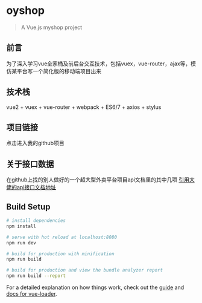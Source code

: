 # oyshop

> A Vue.js myshop project

## 前言
为了深入学习vue全家桶及前后台交互技术，包括vuex，vue-router，ajax等，模仿某平台写一个简化版的移动端项目出来
## 技术栈
vue2 + vuex + vue-router + webpack + ES6/7 + axios + stylus

## 项目链接
点击进入我的github项目

## 关于接口数据
在github上找的别人做好的一个超大型外卖平台项目api文档里的其中几项
[引用大佬的api接口文档地址](https://github.com/bailicangdu/node-elm/blob/master/API.md)


## Build Setup

``` bash
# install dependencies
npm install

# serve with hot reload at localhost:8080
npm run dev

# build for production with minification
npm run build

# build for production and view the bundle analyzer report
npm run build --report
```

For a detailed explanation on how things work, check out the [guide](http://vuejs-templates.github.io/webpack/) and [docs for vue-loader](http://vuejs.github.io/vue-loader).
